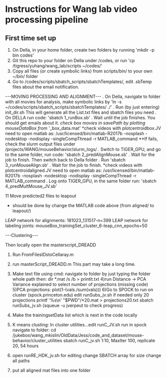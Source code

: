 # Instructions for Wang lab video processing pipeline

## First time set up

1. On Della, in your home folder, create two folders by running 'mkdir -p bin codes'
2. Git this repo to your folder on Della under /codes, or run 'cp /tigress/yuhang/wang_lab/scripts ~/codes/'
3. Copy all files (or create symbolic links) from scripts/bin/ to your own ~/bin/ folder
4. Go to /codes/scripts/sbatch_scripts/sbatchTemplates/, edit .sbTemp files about the email notification.

---MOVING PROCESSING AND ALIGNMENT---
. On Della, navigate to folder with all movies for analysis, make symbolic links by 
	'ln -s ~/codes/scripts/sbatch_scripts/sbatchTemplates/ ./'
. Run (by just entering) init_dir.sh
	This will generate all the List.txt files and sbatch files you need
. On DELLA run code: 'sbatch 1_runBox.sb'
. Wait until the job finishes. You should get emails about it.
	*check box movies in savePath by plotting mouseDataBox from '*_box_data.mat'
	*check videos with plotcentroidbox.JV
		need to open matlab as: 
		/usr/licensed/bin/matlab-R2017b -nosplash -nodesktop -nodisplay -singleCompThread -r MATLAB_command
	**If fails, check the slurm output files under /projects/WANG/mouseBehavior/slurm_logs/
. Switch to TIGER_GPU, and go to the same folder, run code: 'sbatch 2_predAlignMouse.sb'
. Wait for the job to finish. Then switch back to Della folder
. Run 'sbatch 3_runMouseAlign.sb'
. Wait for the job to finish.
	*check videos with plotcentroidaligned.JV
	need to open matlab as: /usr/licensed/bin/matlab-R2017b -nosplash -nodesktop -nodisplay -singleCompThread -r MATLAB_command
. Log onto TIGER_GPU, in the same folder run: 'sbatch 4_predMultMouse_JV.sb'

11 Move predicted2 files to leapout
* should be done by change the MATLAB code above (from aligned/ to leapout/)

LEAP network for alignments: 181023_131517-n=399
LEAP network for labeling joints: mouseBox_trainingSet_cluster_6-leap_cnn_epochs=50

---Clustering---

Then locally open the masterscript_DREADD

1) Run FromFilesIDstoCellaray.m
2) run masterScript_DREADD.m
	This part may take a long time.
3) Make text file using cmd: 
	navigate to folder by just typing the folder whole path then:
	dir *.mat /s /b > printit.txt
4)run Distance -> PCA
  Variance explained to select number of projections (missing code)
5)PCA projections: plot(1-(vals./sum(vals)))
6)Go to SPOCK to run on cluster (spock.princeton.edu)
	edit runSubs_jv.sh if needed 
	only 20 projections
	printf '%s\n' "$PWD"/*20.mat > projections20.txt
	sbatch runSubs_jv.sh (squeue -u jverpeut  to check progress)
7) Make the trainingsetData list which is next in the code locally
8) K means clusting: In cluster utilities...edit runC_JV.sh
run in spock
navigate to folder: cd /jukebox/wang_mkislin/OldData/Jess/code_and_dataset/mouse-behavior/cluster_utilities
sbatch runC_jv.sh
1:10, MaxIter 100, replicate 20, 54 hours

9) open runRE_HDK_jv.sh for editing
	change SBATCH array for size
	change all paths
10) put all aligned mat files into one folder
